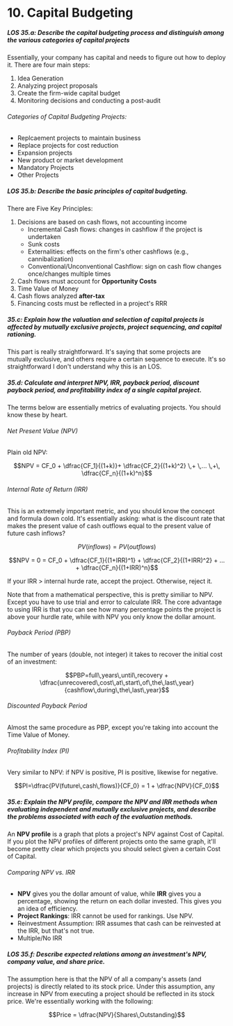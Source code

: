 # 10. Capital Budgeting

##### LOS 35.a: Describe the capital budgeting process and distinguish among the various categories of capital projects

Essentially, your company has capital and needs to figure out how to deploy it. There are four main steps:

1. Idea Generation
2. Analyzing project proposals
3. Create the firm-wide capital budget
4. Monitoring decisions and conducting a post-audit

###### Categories of Capital Budgeting Projects:
* Replcaement projects to maintain business
* Replace projects for cost reduction
* Expansion projects
* New product or market development
* Mandatory Projects
* Other Projects

##### LOS 35.b: Describe the basic principles of capital budgeting.

There are Five Key Principles:

1. Decisions are based on cash flows, not accounting income
	* Incremental Cash flows: changes in cashflow if the project is undertaken
	* Sunk costs
	* Externalities: effects on the firm's other cashflows (e.g., cannibalization)
	* Conventional/Unconventional Cashflow: sign on cash flow changes once/changes multiple times
2. Cash flows must account for **Opportunity Costs**
3. Time Value of Money
4. Cash flows analyzed **after-tax**
5. Financing costs must be reflected in a project's RRR

##### 35.c: Explain how the valuation and selection of capital projects is affected by mutually exclusive projects, project sequencing, and capital rationing.

This part is really straightforward. It's saying that some projects are mutually exclusive, and others require a certain sequence to execute. It's so straightforward I don't understand why this is an LOS.

##### 35.d: Calculate and interpret NPV, IRR, payback period, discount payback period, and profitability index of a single capital project.

The terms below are essentially metrics of evaluating projects. You should know these by heart.

###### Net Present Value (NPV)

Plain old NPV:

$$NPV = CF_0 + \dfrac{CF_1}{(1+k)}+ \dfrac{CF_2}{(1+k)^2} \,+ \,... \,+\, \dfrac{CF_n}{(1+k)^n}$$

###### Internal Rate of Return (IRR)

This is an extremely important metric, and you should know the concept and formula down cold. It's essentially asking: what is the discount rate that makes the present value of cash outflows equal to the present value of future cash inflows?

$$PV(inflows)=PV(outflows)$$

$$NPV = 0 = CF_0 + \dfrac{CF_1}{(1+IRR)^1} + \dfrac{CF_2}{(1+IRR)^2} + ... + \dfrac{CF_n}{(1+IRR)^n}$$

If your IRR > internal hurde rate, accept the project. Otherwise, reject it.

Note that from a mathematical perspective, this is pretty similiar to NPV. Except you have to use trial and error to calculate IRR. The core advantage to using IRR is that you can see how many percentage points the project is above your hurdle rate, while with NPV you only know the dollar amount.

###### Payback Period (PBP)

The number of years (double, not integer) it takes to recover the initial cost of an investment:

$$PBP=full\,years\,until\,recovery + \dfrac{unrecovered\,cost\,at\,start\,of\,the\,last\,year}{cashflow\,during\,the\,last\,year}$$

###### Discounted Payback Period

Almost the same procedure as PBP, except you're taking into account the Time Value of Money.

###### Profitability Index (PI)

Very similar to NPV: if NPV is positive, PI is positive, likewise for negative.

$$PI=\dfrac{PV(future\,cash\,flows)}{CF_0} = 1 + \dfrac{NPV}{CF_0}$$

##### 35.e: Explain the NPV profile, compare the NPV and IRR methods when evaluating independent and mutually exclusive projects, and describe the problems associated with each of the evaluation methods.

An **NPV profile** is a graph that plots a project's NPV against Cost of Capital. If you plot the NPV profiles of different projects onto the same graph, it'll become pretty clear which projects you should select given a certain Cost of Capital.

###### Comparing NPV vs. IRR

* **NPV** gives you the dollar amount of value, while **IRR** gives you a percentage, showing the return on each dollar invested. This gives you an idea of efficiency. 
* **Project Rankings**: IRR cannot be used for rankings. Use NPV.
* Reinvestment Assumption: IRR assumes that cash can be reinvested at the IRR, but that's not true.
* Multiple/No IRR

##### LOS 35.f: Describe expected relations among an investment's NPV, company value, and share price.

The assumption here is that the NPV of all a company's assets (and projects) is directly related to its stock price. Under this assumption, any increase in NPV from executing a project should be reflected in its stock price. We're essentially working with the following:

$$Price = \dfrac{NPV}{Shares\,Outstanding}$$